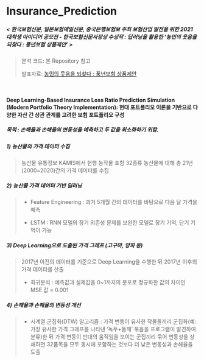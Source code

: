 # Insurance_Prediction

##### <  한국보험신문, 일본보험매일신문, 중국은행보험보 주최 보험산업 발전을 위한 2021 대학생 아이디어 공모전 - 한국보험신문사장상 수상작 : 딥러닝을 활용한 ‘농민의 웃음을 되찾다 : 풍년보험 상품제안’ >
> 분석 코드: 본 Repository 참고
>
> 발표자료: [농민의 웃음을 되찾다 : 풍년보험 상품제안](https://drive.google.com/file/d/1y1-0T1Na9l9fSXNgPSgsRLgc5an6mids/view?usp=sharing)

<br>


#### Deep Learning-Based Insurance Loss Ratio Prediction Simulation (Modern Portfolio Theory Implementation): 현대 포트폴리오 이론을 기반으로 다양한 자산 간 상관 관계를 고려한 보험 포트폴리오 구성

##### 목적 : 손해율과 손해율의 변동성을 예측하고 두 값을 최소화하기 위함.

##### 1) 농산물의 가격 데이터 수집
>농산물 유통정보 KAMIS에서 현행 농작물 포함 32종류 농산물에 대해 총 21년(2000~2020)간의 가격 데이터를 수집

##### 2) 농산물 가격 데이터 기반 딥러닝
>* Feature Engineering : 과거 5개월 간의 데이터를 바탕으로 다음 달 가격을 예측
>
>* LSTM : RNN 모델의 장기 의존성 문제를 보완한 모델로 장기 기억, 단기 기억이 가능

##### 3) Deep Learning으로 도출된 가격 그래프 (고구마, 양파 등)
>2017년 이전의 데이터를 기준으로 Deep Learning을 수행한 뒤 2017년 이후의 가격 데이터를 산출
>
>* 회귀분석 : 예측값과 실제값을 0~1까지의 분포로 정규화한 값의 차이인 MSE 값 = 0.001

##### 4) 손해율과 손해율의 변동성 개선
>* 시계열 군집화(DTW) 알고리즘 : 가격 변동이 유사한 작물들끼리 군집화(예: 가장 유사한 가격 그래프를 나타낸 ‘녹두+들깨’ 묶음을 프로그램이 발견하여 분류)한 뒤 가격 변동이 반대의 움직임을 보이는 군집끼리 묶어 변동성을 상쇄하면 32품목을 모두 동시에 포함하는 것보다 더 낮은 변동성과 손해율을 도출

